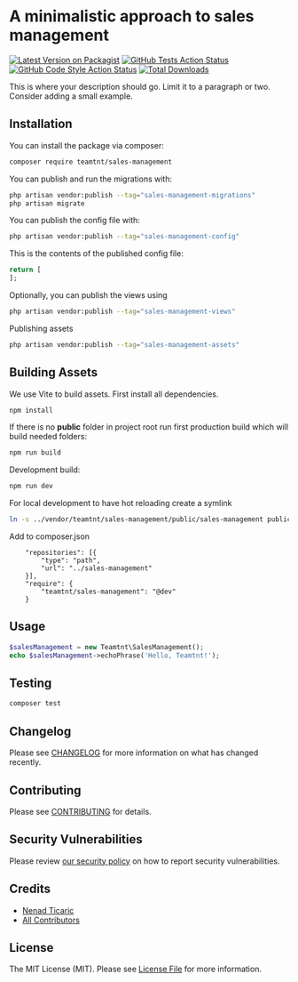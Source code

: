 # A minimalistic approach to sales management

[![Latest Version on Packagist](https://img.shields.io/packagist/v/teamtnt/sales-management.svg?style=flat-square)](https://packagist.org/packages/teamtnt/sales-management)
[![GitHub Tests Action Status](https://img.shields.io/github/actions/workflow/status/teamtnt/sales-management/run-tests.yml?branch=main&label=tests&style=flat-square)](https://github.com/teamtnt/sales-management/actions?query=workflow%3Arun-tests+branch%3Amain)
[![GitHub Code Style Action Status](https://img.shields.io/github/actions/workflow/status/teamtnt/sales-management/fix-php-code-style-issues.yml?branch=main&label=code%20style&style=flat-square)](https://github.com/teamtnt/sales-management/actions?query=workflow%3A"Fix+PHP+code+style+issues"+branch%3Amain)
[![Total Downloads](https://img.shields.io/packagist/dt/teamtnt/sales-management.svg?style=flat-square)](https://packagist.org/packages/teamtnt/sales-management)

This is where your description should go. Limit it to a paragraph or two. Consider adding a small example.

## Installation

You can install the package via composer:

```bash
composer require teamtnt/sales-management
```

You can publish and run the migrations with:

```bash
php artisan vendor:publish --tag="sales-management-migrations"
php artisan migrate
```

You can publish the config file with:

```bash
php artisan vendor:publish --tag="sales-management-config"
```

This is the contents of the published config file:

```php
return [
];
```

Optionally, you can publish the views using

```bash
php artisan vendor:publish --tag="sales-management-views"
```

Publishing assets

```bash
php artisan vendor:publish --tag="sales-management-assets"
```

## Building Assets

We use Vite to build assets. First install all dependencies.

```js
npm install
```

If there is no **public** folder in project root run first production build which will build needed folders:

```js
npm run build
```

Development build:

```js
npm run dev
```

For local development to have hot reloading create a symlink

```bash 
ln -s ../vendor/teamtnt/sales-management/public/sales-management public/sales-management
```

Add to composer.json

```
    "repositories": [{
        "type": "path",
        "url": "../sales-management"
    }],
    "require": {
        "teamtnt/sales-management": "@dev"
    }
```

## Usage

```php
$salesManagement = new Teamtnt\SalesManagement();
echo $salesManagement->echoPhrase('Hello, Teamtnt!');
```

## Testing

```bash
composer test
```

## Changelog

Please see [CHANGELOG](CHANGELOG.md) for more information on what has changed recently.

## Contributing

Please see [CONTRIBUTING](CONTRIBUTING.md) for details.

## Security Vulnerabilities

Please review [our security policy](../../security/policy) on how to report security vulnerabilities.

## Credits

- [Nenad Ticaric](https://github.com/teamtnt)
- [All Contributors](../../contributors)

## License

The MIT License (MIT). Please see [License File](LICENSE.md) for more information.
